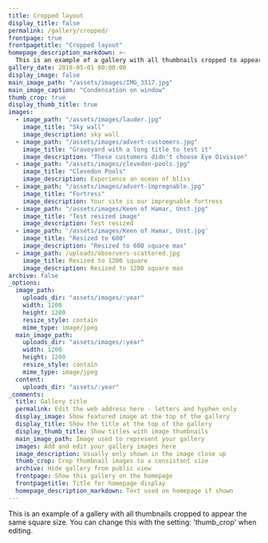 ```yaml
---
title: Cropped layout
display_title: false
permalink: /gallery/cropped/
frontpage: true
frontpagetitle: "Cropped layout"
homepage_description_markdown: >-
  This is an example of a gallery with all thumbnails cropped to appear the same size. You can change this with the setting: thumb\_crop
gallery_date: 2018-05-01 00:00:00
display_image: false
main_image_path: "/assets/images/IMG_3317.jpg"
main_image_caption: "Condensation on window"
thumb_crop: true
display_thumb_title: true
images:
  - image_path: "/assets/images/lauder.jpg"
    image_title: "Sky wall"
    image_description: sky wall
  - image_path: "/assets/images/advert-customers.jpg"
    image_title: "Graveyard with a long title to test it"
    image_description: "These customers didn't choose Eye Division"
  - image_path: "/assets/images/clevedon-pools.jpg"
    image_title: "Clevedon Pools"
    image_description: Experience an ocean of bliss
  - image_path: "/assets/images/advert-impregnable.jpg"
    image_title: "Fortress"
    image_description: Your site is our impregnable fortress
  - image_path: "/assets/images/Keen of Hamar, Unst.jpg"
    image_title: "Test resized image"
    image_description: Test resized
  - image_path: '/assets/images/Keen of Hamar, Unst.jpg'
    image_title: "Resized to 600"
    image_description: "Resized to 600 square max"
  - image_path: /uploads/observers-scattered.jpg
    image_title: Resized to 1200 square
    image_description: Resized to 1200 square max
archive: false
_options:
  image_path:
    uploads_dir: "assets/images/:year"
    width: 1200
    height: 1200
    resize_style: contain
    mime_type: image/jpeg
  main_image_path:
    uploads_dir: "assets/images/:year"
    width: 1200
    height: 1200
    resize_style: contain
    mime_type: image/jpeg
  content:
    uploads_dir: "assets/:year"
_comments:
  title: Gallery title
  permalink: Edit the web address here - letters and hyphen only
  display_image: Show featured image at the top of the gallery
  display_title: Show the title at the top of the gallery
  display_thumb_title: Show titles with image thumbnails 
  main_image_path: Image used to represent your gallery
  images: Add and edit your gallery images here
  image_description: Usually only shown in the image close up
  thumb_crop: Crop thumbnail images to a consistent size
  archive: Hide gallery from public view
  frontpage: Show this gallery on the homepage
  frontpagetitle: Title for homepage display
  homepage_description_markdown: Text used on homepage if shown
---
```


This is an example of a gallery with all thumbnails cropped to appear the same square size. You can change this with the setting: 'thumb_crop' when editing.